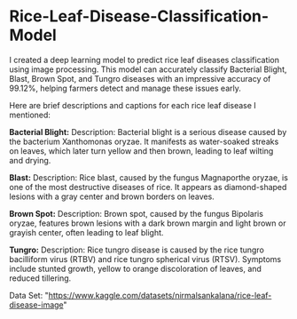 # Rice-Leaf-Disease-Classification-Model
I created a deep learning model to predict rice leaf diseases classification using image processing. This model can accurately classify Bacterial Blight, Blast, Brown Spot, and Tungro diseases with an impressive accuracy of 99.12%, helping farmers detect and manage these issues early.

Here are brief descriptions and captions for each rice leaf disease I mentioned:

**Bacterial Blight:**
Description: Bacterial blight is a serious disease caused by the bacterium Xanthomonas oryzae. It manifests as water-soaked streaks on leaves, which later turn yellow and then brown, leading to leaf wilting and drying.

**Blast:**
Description: Rice blast, caused by the fungus Magnaporthe oryzae, is one of the most destructive diseases of rice. It appears as diamond-shaped lesions with a gray center and brown borders on leaves.

**Brown Spot:**
Description: Brown spot, caused by the fungus Bipolaris oryzae, features brown lesions with a dark brown margin and light brown or grayish center, often leading to leaf blight.

**Tungro:**
Description: Rice tungro disease is caused by the rice tungro bacilliform virus (RTBV) and rice tungro spherical virus (RTSV). Symptoms include stunted growth, yellow to orange discoloration of leaves, and reduced tillering.

Data Set: "https://www.kaggle.com/datasets/nirmalsankalana/rice-leaf-disease-image"
